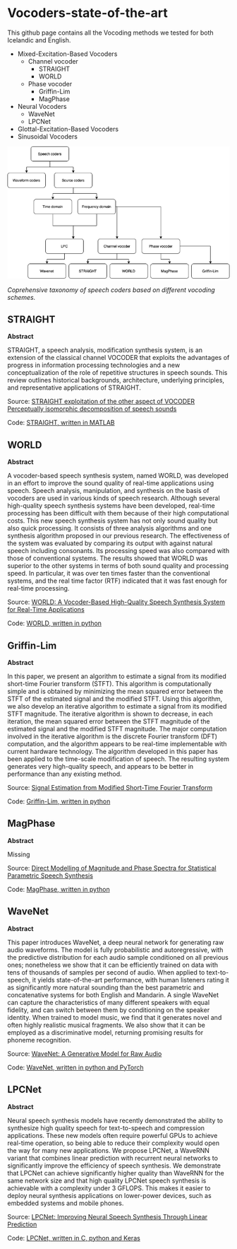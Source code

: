 # Vocoders-state-of-the-art

This github page contains all the Vocoding methods we tested for both Icelandic and English.

- Mixed-Excitation-Based Vocoders 
  - Channel vocoder
    - STRAIGHT
    - WORLD 
  - Phase vocoder 
    - Griffin-Lim
    - MagPhase
- Neural Vocoders
  - WaveNet
  - LPCNet
- Glottal-Excitation-Based Vocoders 
- Sinusoidal Vocoders 

![taxonomy](./img/newtaxonomy.png)

_Coprehensive taxonomy of speech coders based on different vocoding schemes._

## STRAIGHT

__Abstract__

STRAIGHT, a speech analysis, modification synthesis system, is an extension of the classical channel VOCODER that exploits the advantages of progress in information processing technologies and a new conceptualization of the role of repetitive structures in speech sounds. This review outlines historical backgrounds, architecture, underlying principles, and representative applications of STRAIGHT.

Source:
[STRAIGHT exploitation of the other aspect of VOCODER Perceptually isomorphic decomposition of speech sounds](https://www.researchgate.net/publication/228741024_STRAIGHT_exploitation_of_the_other_aspect_of_VOCODER_Perceptually_isomorphic_decomposition_of_speech_sounds)

Code:
[STRAIGHT, written in MATLAB](https://github.com/HidekiKawahara/legacy_STRAIGHT)


## WORLD

__Abstract__

A vocoder-based speech synthesis system, named WORLD, was developed in an effort to improve the sound quality of real-time applications using speech. Speech analysis, manipulation, and synthesis on the basis of vocoders are used in various kinds of speech research. Although several high-quality speech synthesis systems have been developed, real-time processing has been difficult with them because of their high computational costs. This new speech synthesis system has not only sound quality but also quick processing. It consists of three analysis algorithms and one synthesis algorithm proposed in our previous research. The effectiveness of the system was evaluated by comparing its output with against natural speech including consonants. Its processing speed was also compared with those of conventional systems. The results showed that WORLD was superior to the other systems in terms of both sound quality and processing speed. In particular, it was over ten times faster than the conventional systems, and the real time factor (RTF) indicated that it was fast enough for real-time processing.

Source:
[WORLD: A Vocoder-Based High-Quality Speech Synthesis System for Real-Time Applications](https://www.researchgate.net/publication/304671740_WORLD_A_Vocoder-Based_High-Quality_Speech_Synthesis_System_for_Real-Time_Applications)

Code:
[WORLD, written in python](https://github.com/JeremyCCHsu/Python-Wrapper-for-World-Vocoder)


## Griffin-Lim

__Abstract__

In this paper, we present an algorithm to estimate a signal from its modified short-time Fourier transform (STFT). This algorithm is computationally simple and is obtained by minimizing the mean squared error between the STFT of the estimated signal and the modified STFT. Using this algorithm, we also develop an iterative algorithm to estimate a signal from its modified STFT magnitude. The iterative algorithm is shown to decrease, in each iteration, the mean squared error between the STFT magnitude of the estimated signal and the modified STFT magnitude. The major computation involved in the iterative algorithm is the discrete Fourier transform (DFT) computation, and the algorithm appears to be real-time implementable with current hardware technology. The algorithm developed in this paper has been applied to the time-scale modification of speech. The resulting system generates very high-quality speech, and appears to be better in performance than any existing method.

Source:
[Signal Estimation from Modified Short-Time Fourier Transform](https://ieeexplore.ieee.org/document/1164317)

Code:
[Griffin-Lim, written in python](https://github.com/bkvogel/griffin_lim)

## MagPhase

__Abstract__

Missing

Source:
[Direct Modelling of Magnitude and Phase Spectra for Statistical Parametric Speech Synthesis](https://www.researchgate.net/publication/319185348_Direct_Modelling_of_Magnitude_and_Phase_Spectra_for_Statistical_Parametric_Speech_Synthesis)

Code:
[MagPhase, written in python](https://github.com/CSTR-Edinburgh/magphase)

## WaveNet

__Abstract__

This paper introduces WaveNet, a deep neural network for generating raw audio waveforms. The model is fully probabilistic and autoregressive, with the predictive distribution for each audio sample conditioned on all previous ones; nonetheless we show that it can be efficiently trained on data with tens of thousands of samples per second of audio. When applied to text-to-speech, it yields state-of-the-art performance, with human listeners rating it as significantly more natural sounding than the best parametric and concatenative systems for both English and Mandarin. A single WaveNet can capture the characteristics of many different speakers with equal fidelity, and can switch between them by conditioning on the speaker identity. When trained to model music, we find that it generates novel and often highly realistic musical fragments. We also show that it can be employed as a discriminative model, returning promising results for phoneme recognition.

Source:
[WaveNet: A Generative Model for Raw Audio](https://arxiv.org/abs/1609.03499)

Code:
[WaveNet, written in python and PyTorch](https://github.com/r9y9/wavenet_vocoder)

## LPCNet

__Abstract__

Neural speech synthesis models have recently demonstrated the ability to synthesize high quality speech for text-to-speech and compression applications. These new models often require powerful GPUs to achieve real-time operation, so being able to reduce their complexity would open the way for many new applications. We propose LPCNet, a WaveRNN variant that combines linear prediction with recurrent neural networks to significantly improve the efficiency of speech synthesis. We demonstrate that LPCNet can achieve significantly higher quality than WaveRNN for the same network size and that high quality LPCNet speech synthesis is achievable with a complexity under 3 GFLOPS. This makes it easier to deploy neural synthesis applications on lower-power devices, such as embedded systems and mobile phones.

Source:
[LPCNet: Improving Neural Speech Synthesis Through Linear Prediction](https://arxiv.org/abs/1810.11846)

Code:
[LPCNet, written in C, python and Keras](https://github.com/mozilla/LPCNet)
